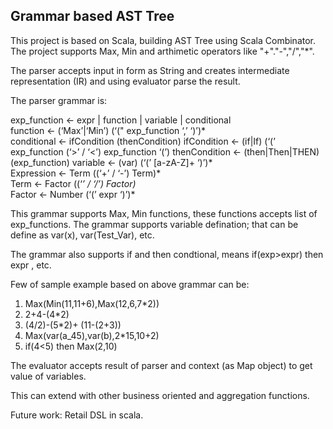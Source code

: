 <h2>Grammar based AST Tree</h2>

This project is based on Scala, building AST Tree using Scala Combinator. The project supports Max, Min and arthimetic operators like "+"."-","/","*".

The parser accepts input in form as String and creates intermediate representation (IR) and using evaluator parse the result.

The parser grammar is:

exp_function ← expr | function | variable | conditional <br/>
function ← (‘Max’|‘Min’)  (‘(" exp_function ‘,’ ‘)’)* <br/>
conditional ← ifCondition (thenCondition)
ifCondition ← (if|If) (‘(’ exp_function (‘>’ / ‘<’)  exp_function ‘(’)
thenCondition ← (then|Then|THEN) (exp_function)
variable ← (var) (‘(’ [a-zA-Z]+ ‘)’)* <br/>
Expression ← Term ((‘+’ / ‘-’) Term)* <br/>
Term ← Factor ((‘*’ / ‘/’) Factor)* <br/>
Factor ← Number (‘(’ expr  ‘)’)* <br/>

This grammar supports Max, Min functions, these functions accepts list of exp_functions. The grammar supports variable defination; that can be define as var(x), var(Test_Var), etc.

The grammar also supports if and then condtional, means if(exp>expr) then expr , etc.

Few of sample example based on above grammar can be:

1. Max(Min(11,11+6),Max(12,6,7*2)) 
2. 2+4-(4*2)
3. (4/2)-(5*2)+ (11-(2+3))
4. Max(var(a_45),var(b),2*15,10+2)
5. if(4<5) then Max(2,10)

The evaluator accepts result of parser and context (as Map object) to get value of variables.   

This can extend with other business oriented and aggregation functions.

Future work: Retail DSL in scala.
